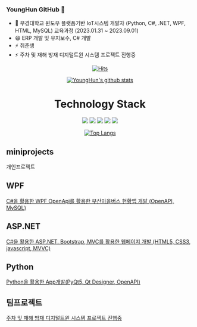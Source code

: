 ### YoungHun GitHub 👋

- 🌱 부경대학교 윈도우 플랫폼기반 IoT시스템 개발자 (Python, C#, .NET, WPF, HTML, MySQL) 교육과정 (2023.01.31 ~ 2023.09.01)
- 😄 ERP 개발 및 유지보수, C# 개발 
- ⚡ 취준생
- ⚡ 주차 및 재해 방재 디지털트윈 시스템 프로젝트 진행중
  
<div align=center>
	
 [![Hits](https://hits.seeyoufarm.com/api/count/incr/badge.svg?url=https%3A%2F%2Fgithub.com%2Fzzsza)](https://hits.seeyoufarm.com) 

  [![YoungHun's github stats](https://github-readme-stats.vercel.app/api?username=YoungHunPark0)](https://github.com/YoungHunPark0/github-readme-stats)
</div>
<div align=center>
	<h1>Technology Stack</h1>
<img src="https://img.shields.io/badge/Cshap-007396?style=for-the-badge&logo=Cshap&logoColor=white">

<img src="https://img.shields.io/badge/html5-E34F26?style=for-the-badge&logo=html5&logoColor=white">

<img src="https://img.shields.io/badge/css3-1572B6?style=for-the-badge&logo=css3&logoColor=white">

<img src="https://img.shields.io/badge/Python-6DB33F?style=for-the-badge&logo=Python&logoColor=white">

<img src="https://img.shields.io/badge/MySQL-4479A1?style=for-the-badge&logo=MySQL&logoColor=white">

[![Top Langs](https://github-readme-stats.vercel.app/api/top-langs/?username=YoungHunPark0)](https://github.com/YoungHunPark0/github-readme-stats)
</div>

## miniprojects
개인프로젝트

## WPF
[C#을 활용한 WPF OpenApi를 활용한 부산마을버스 현황앱 개발 (OpenAPI, MySQL)](https://github.com/YoungHunPark0/pknu-wpf-2023)

## ASP.NET
[C#을 활용한 ASP.NET. Bootstrap, MVC를 활용한 웹페이지 개발 (HTML5, CSS3, javascript, MVVC)](https://github.com/YoungHunPark0/pknu_aspnet_2023)

## Python
[Python을 활용한 App개발(PyQt5, Qt Designer, OpenAPI)](https://github.com/YoungHunPark0/studyPython2023)

## 팀프로젝트
[주차 및 재해 방재 디지털트윈 시스템 프로젝트 진행중](https://github.com/YoungHunPark0/IOT-1Team)
